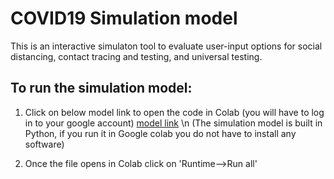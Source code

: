 # COVID19 Simulation model 
This is an interactive simulaton tool to evaluate user-input options for social distancing, contact tracing and testing, and universal testing. 

## To run the simulation model: 
1. Click on below model link to open the code in Colab (you will have to log in to your google account) 
[model link](https://colab.research.google.com/drive/1GXs3hBg68w23-Kv5GCFQI30KKRxsfyFP) \n
(The simulation model is built in Python, if you run it in Google colab you do not have to install any software)

2. Once the file opens in Colab click on 'Runtime-->Run all'



